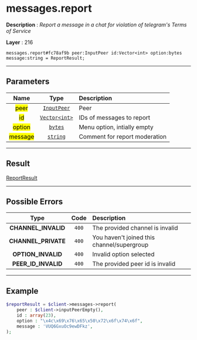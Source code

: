 # messages.report

**Description** : *Report a message in a chat for violation of telegram&#039;s Terms of Service*

**Layer** : 216

```tl
messages.report#fc78af9b peer:InputPeer id:Vector<int> option:bytes message:string = ReportResult;
```

---

## Parameters

| Name | Type | Description |
| :---: | :---: | :--- |
| <mark>peer</mark> | [`InputPeer`](type/InputPeer) | Peer |
| <mark>id</mark> | [`Vector<int>`](type/int) | IDs of messages to report |
| <mark>option</mark> | [`bytes`](type/bytes) | Menu option, intially empty |
| <mark>message</mark> | [`string`](type/string) | Comment for report moderation |

---

## Result

[ReportResult](type/ReportResult)

---

## Possible Errors

| Type | Code | Description |
| :---: | :---: | :--- |
| **CHANNEL_INVALID** | `400` | The provided channel is invalid |
| **CHANNEL_PRIVATE** | `400` | You haven't joined this channel/supergroup |
| **OPTION_INVALID** | `400` | Invalid option selected |
| **PEER_ID_INVALID** | `400` | The provided peer id is invalid |

---

## Example

```php
$reportResult = $client->messages->report(
	peer : $client->inputPeerEmpty(),
	id : array(23),
	option : "\x4c\x69\x76\x65\x50\x72\x6f\x74\x6f",
	message : 'VUQ6GxuOc9ewDFkz',
);
```